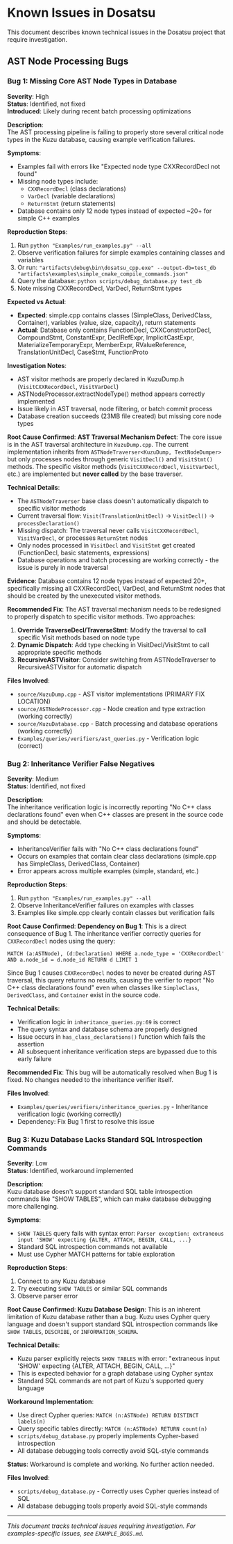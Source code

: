 # Known Issues in Dosatsu

This document describes known technical issues in the Dosatsu project that require investigation.

## AST Node Processing Bugs

### Bug 1: Missing Core AST Node Types in Database

**Severity**: High  
**Status**: Identified, not fixed  
**Introduced**: Likely during recent batch processing optimizations

**Description**:  
The AST processing pipeline is failing to properly store several critical node types in the Kuzu database, causing example verification failures.

**Symptoms**:  
- Examples fail with errors like "Expected node type CXXRecordDecl not found"
- Missing node types include:
  - `CXXRecordDecl` (class declarations)
  - `VarDecl` (variable declarations)  
  - `ReturnStmt` (return statements)
- Database contains only 12 node types instead of expected ~20+ for simple C++ examples

**Reproduction Steps**:
1. Run `python "Examples/run_examples.py" --all`
2. Observe verification failures for simple examples containing classes and variables
3. Or run: `"artifacts\debug\bin\dosatsu_cpp.exe" --output-db=test_db "artifacts\examples\simple_cmake_compile_commands.json"`
4. Query the database: `python scripts/debug_database.py test_db`
5. Note missing CXXRecordDecl, VarDecl, ReturnStmt types

**Expected vs Actual**:
- **Expected**: simple.cpp contains classes (SimpleClass, DerivedClass, Container), variables (value, size, capacity), return statements
- **Actual**: Database only contains FunctionDecl, CXXConstructorDecl, CompoundStmt, ConstantExpr, DeclRefExpr, ImplicitCastExpr, MaterializeTemporaryExpr, MemberExpr, RValueReference, TranslationUnitDecl, CaseStmt, FunctionProto

**Investigation Notes**:
- AST visitor methods are properly declared in KuzuDump.h (`VisitCXXRecordDecl`, `VisitVarDecl`)
- ASTNodeProcessor.extractNodeType() method appears correctly implemented
- Issue likely in AST traversal, node filtering, or batch commit process
- Database creation succeeds (23MB file created) but missing core node types

**Root Cause Confirmed**:
**AST Traversal Mechanism Defect**: The core issue is in the AST traversal architecture in `KuzuDump.cpp`. The current implementation inherits from `ASTNodeTraverser<KuzuDump, TextNodeDumper>` but only processes nodes through generic `VisitDecl()` and `VisitStmt()` methods. The specific visitor methods (`VisitCXXRecordDecl`, `VisitVarDecl`, etc.) are implemented but **never called** by the base traverser.

**Technical Details**:
- The `ASTNodeTraverser` base class doesn't automatically dispatch to specific visitor methods
- Current traversal flow: `Visit(TranslationUnitDecl)` → `VisitDecl()` → `processDeclaration()` 
- Missing dispatch: The traversal never calls `VisitCXXRecordDecl`, `VisitVarDecl`, or processes `ReturnStmt` nodes
- Only nodes processed in `VisitDecl` and `VisitStmt` get created (FunctionDecl, basic statements, expressions)
- Database operations and batch processing are working correctly - the issue is purely in node traversal

**Evidence**: Database contains 12 node types instead of expected 20+, specifically missing all CXXRecordDecl, VarDecl, and ReturnStmt nodes that should be created by the unexecuted visitor methods.

**Recommended Fix**:
The AST traversal mechanism needs to be redesigned to properly dispatch to specific visitor methods. Two approaches:
1. **Override TraverseDecl/TraverseStmt**: Modify the traversal to call specific Visit methods based on node type
2. **Dynamic Dispatch**: Add type checking in VisitDecl/VisitStmt to call appropriate specific methods
3. **RecursiveASTVisitor**: Consider switching from ASTNodeTraverser to RecursiveASTVisitor for automatic dispatch

**Files Involved**:
- `source/KuzuDump.cpp` - AST visitor implementations (PRIMARY FIX LOCATION)
- `source/ASTNodeProcessor.cpp` - Node creation and type extraction (working correctly)
- `source/KuzuDatabase.cpp` - Batch processing and database operations (working correctly)
- `Examples/queries/verifiers/ast_queries.py` - Verification logic (correct)

### Bug 2: Inheritance Verifier False Negatives

**Severity**: Medium  
**Status**: Identified, not fixed

**Description**:  
The inheritance verification logic is incorrectly reporting "No C++ class declarations found" even when C++ classes are present in the source code and should be detectable.

**Symptoms**:  
- InheritanceVerifier fails with "No C++ class declarations found" 
- Occurs on examples that contain clear class declarations (simple.cpp has SimpleClass, DerivedClass, Container)
- Error appears across multiple examples (simple, standard, etc.)

**Reproduction Steps**:
1. Run `python "Examples/run_examples.py" --all`
2. Observe InheritanceVerifier failures on examples with classes
3. Examples like simple.cpp clearly contain classes but verification fails

**Root Cause Confirmed**:
**Dependency on Bug 1**: This is a direct consequence of Bug 1. The inheritance verifier correctly queries for `CXXRecordDecl` nodes using the query:
```cypher
MATCH (a:ASTNode), (d:Declaration) WHERE a.node_type = 'CXXRecordDecl' AND a.node_id = d.node_id RETURN d LIMIT 1
```

Since Bug 1 causes `CXXRecordDecl` nodes to never be created during AST traversal, this query returns no results, causing the verifier to report "No C++ class declarations found" even when classes like `SimpleClass`, `DerivedClass`, and `Container` exist in the source code.

**Technical Details**:
- Verification logic in `inheritance_queries.py:69` is correct
- The query syntax and database schema are properly designed
- Issue occurs in `has_class_declarations()` function which fails the assertion
- All subsequent inheritance verification steps are bypassed due to this early failure

**Recommended Fix**:
This bug will be automatically resolved when Bug 1 is fixed. No changes needed to the inheritance verifier itself.

**Files Involved**:
- `Examples/queries/verifiers/inheritance_queries.py` - Inheritance verification logic (working correctly)
- Dependency: Fix Bug 1 first to resolve this issue

### Bug 3: Kuzu Database Lacks Standard SQL Introspection Commands

**Severity**: Low  
**Status**: Identified, workaround implemented

**Description**:  
Kuzu database doesn't support standard SQL table introspection commands like "SHOW TABLES", which can make database debugging more challenging.

**Symptoms**:  
- `SHOW TABLES` query fails with syntax error: `Parser exception: extraneous input 'SHOW' expecting {ALTER, ATTACH, BEGIN, CALL, ...}`
- Standard SQL introspection commands not available
- Must use Cypher MATCH patterns for table exploration

**Reproduction Steps**:
1. Connect to any Kuzu database
2. Try executing `SHOW TABLES` or similar SQL commands
3. Observe parser error

**Root Cause Confirmed**:
**Kuzu Database Design**: This is an inherent limitation of Kuzu database rather than a bug. Kuzu uses Cypher query language and doesn't support standard SQL introspection commands like `SHOW TABLES`, `DESCRIBE`, or `INFORMATION_SCHEMA`.

**Technical Details**:
- Kuzu parser explicitly rejects `SHOW TABLES` with error: "extraneous input 'SHOW' expecting {ALTER, ATTACH, BEGIN, CALL, ...}"
- This is expected behavior for a graph database using Cypher syntax
- Standard SQL commands are not part of Kuzu's supported query language

**Workaround Implementation**:
- Use direct Cypher queries: `MATCH (n:ASTNode) RETURN DISTINCT labels(n)`
- Query specific tables directly: `MATCH (n:ASTNode) RETURN count(n)`
- `scripts/debug_database.py` properly implements Cypher-based introspection
- All database debugging tools correctly avoid SQL-style commands

**Status**: Workaround is complete and working. No further action needed.

**Files Involved**:
- `scripts/debug_database.py` - Correctly uses Cypher queries instead of SQL
- All database debugging tools properly avoid SQL-style commands

---

*This document tracks technical issues requiring investigation. For examples-specific issues, see `EXAMPLE_BUGS.md`.*
